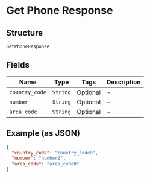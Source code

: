 
# Get Phone Response

## Structure

`GetPhoneResponse`

## Fields

| Name | Type | Tags | Description |
|  --- | --- | --- | --- |
| `country_code` | `String` | Optional | - |
| `number` | `String` | Optional | - |
| `area_code` | `String` | Optional | - |

## Example (as JSON)

```json
{
  "country_code": "country_code0",
  "number": "number2",
  "area_code": "area_code0"
}
```

